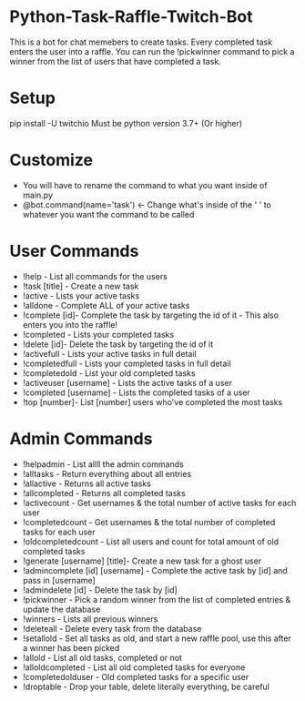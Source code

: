 # Python-Task-Raffle-Twitch-Bot
This is a bot for chat memebers to create tasks. Every completed task enters the user into a raffle. You can run the !pickwinner command to pick a winner from the list of users that have completed a task. 

# Setup
pip install -U twitchio
Must be python version 3.7+ (Or higher)

# Customize
- You will have to rename the command to what you want inside of main.py 
- @bot.command(name='task') <- Change what's inside of the ' ' to whatever you want the command to be called

# User Commands
- !help - List all commands for the users
- !task [title] - Create a new task 
- !active - Lists your active tasks
- !alldone - Complete ALL of your active tasks
- !complete [id]- Complete the task by targeting the id of it - This also enters you into the raffle!
- !completed - Lists your completed tasks
- !delete [id]- Delete the task by targeting the id of it
- !activefull - Lists your active tasks in full detail
- !completedfull - Lists your completed tasks in full detail
- !completedold - List your old completed tasks
- !activeuser [username] - Lists the active tasks of a user
- !completed [username] - Lists the completed tasks of a user
- !top [number]- List [number] users who've completed the most tasks

# Admin Commands
- !helpadmin - List allll the admin commands
- !alltasks - Return everything about all entries
- !allactive - Returns all active tasks
- !allcompleted - Returns all completed tasks
- !activecount - Get usernames & the total number of active tasks for each user
- !completedcount - Get usernames & the total number of completed tasks for each user
- !oldcompletedcount - List all users and count for total amount of old completed tasks
- !generate [username] [title]- Create a new task for a ghost user
- !admincomplete [id] [username] - Complete the active task by [id] and pass in [username]
- !admindelete [id] - Delete the task by [id]
- !pickwinner - Pick a random winner from the list of completed entries & update the database
- !winners - Lists all previous winners
- !deleteall - Delete every task from the database
- !setallold - Set all tasks as old, and start a new raffle pool, use this after a winner has been picked
- !allold - List all old tasks, completed or not
- !alloldcompleted - List all old completed tasks for everyone
- !completedolduser - Old completed tasks for a specific user
- !droptable - Drop your table, delete literally everything, be careful
